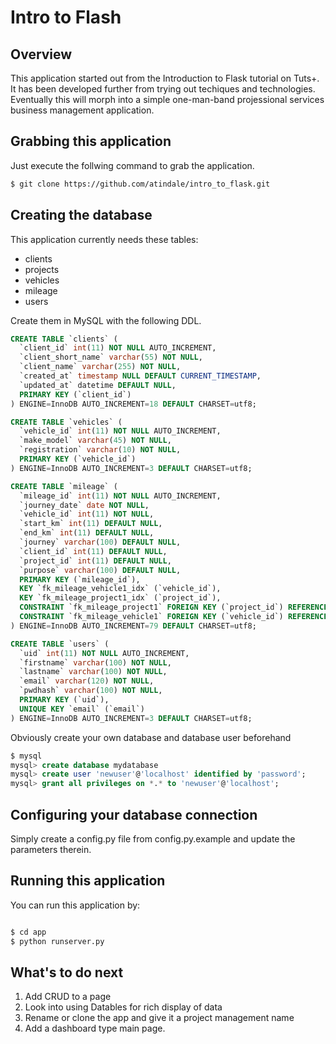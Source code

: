 # Intro to Flash

## Overview

This application started out from the Introduction to Flask tutorial on Tuts+. It has been developed further from trying out techiques and technologies. Eventually this will morph into a simple one-man-band projessional services business management application.

## Grabbing this application

Just execute the follwing command to grab the application.

```bash
$ git clone https://github.com/atindale/intro_to_flask.git
```

## Creating the database

This application currently needs these tables:

* clients
* projects
* vehicles
* mileage
* users

Create them in MySQL with the following DDL.

```SQL
CREATE TABLE `clients` (
  `client_id` int(11) NOT NULL AUTO_INCREMENT,
  `client_short_name` varchar(55) NOT NULL,
  `client_name` varchar(255) NOT NULL,
  `created_at` timestamp NULL DEFAULT CURRENT_TIMESTAMP,
  `updated_at` datetime DEFAULT NULL,
  PRIMARY KEY (`client_id`)
) ENGINE=InnoDB AUTO_INCREMENT=18 DEFAULT CHARSET=utf8;

CREATE TABLE `vehicles` (
  `vehicle_id` int(11) NOT NULL AUTO_INCREMENT,
  `make_model` varchar(45) NOT NULL,
  `registration` varchar(10) NOT NULL,
  PRIMARY KEY (`vehicle_id`)
) ENGINE=InnoDB AUTO_INCREMENT=3 DEFAULT CHARSET=utf8;

CREATE TABLE `mileage` (
  `mileage_id` int(11) NOT NULL AUTO_INCREMENT,
  `journey_date` date NOT NULL,
  `vehicle_id` int(11) NOT NULL,
  `start_km` int(11) DEFAULT NULL,
  `end_km` int(11) DEFAULT NULL,
  `journey` varchar(100) DEFAULT NULL,
  `client_id` int(11) DEFAULT NULL,
  `project_id` int(11) DEFAULT NULL,
  `purpose` varchar(100) DEFAULT NULL,
  PRIMARY KEY (`mileage_id`),
  KEY `fk_mileage_vehicle1_idx` (`vehicle_id`),
  KEY `fk_mileage_project1_idx` (`project_id`),
  CONSTRAINT `fk_mileage_project1` FOREIGN KEY (`project_id`) REFERENCES `projects` (`project_id`) ON DELETE NO ACTION ON UPDATE NO ACTION,
  CONSTRAINT `fk_mileage_vehicle1` FOREIGN KEY (`vehicle_id`) REFERENCES `vehicles` (`vehicle_id`) ON DELETE NO ACTION ON UPDATE NO ACTION
) ENGINE=InnoDB AUTO_INCREMENT=79 DEFAULT CHARSET=utf8;

CREATE TABLE `users` (
  `uid` int(11) NOT NULL AUTO_INCREMENT,
  `firstname` varchar(100) NOT NULL,
  `lastname` varchar(100) NOT NULL,
  `email` varchar(120) NOT NULL,
  `pwdhash` varchar(100) NOT NULL,
  PRIMARY KEY (`uid`),
  UNIQUE KEY `email` (`email`)
) ENGINE=InnoDB AUTO_INCREMENT=3 DEFAULT CHARSET=utf8;
```

Obviously create your own database and database user beforehand

```SQL
$ mysql
mysql> create database mydatabase
mysql> create user 'newuser'@'localhost' identified by 'password';
mysql> grant all privileges on *.* to 'newuser'@'localhost';
````

## Configuring your database connection

Simply create a config.py file from config.py.example and update the parameters therein.

## Running this application

You can run this application by:

```bash

$ cd app
$ python runserver.py
```

## What's to do next

1. Add CRUD to a page
2. Look into using Datables for rich display of data
3. Rename or clone the app and give it a project management name
4. Add a dashboard type main page.